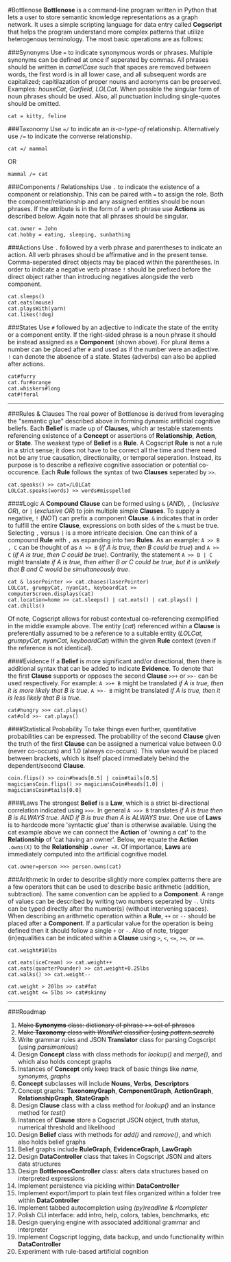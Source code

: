 #Bottlenose
**Bottlenose** is a command-line program written in Python that lets a user to store semantic knowledge representations as a graph network. It uses a simple scripting language for data entry called **Cogscript** that helps the program understand more complex patterns that utilize heterogenous terminology. The most basic operations are as follows:

###Synonyms
Use `=` to indicate synonymous words or phrases. Multiple synonyms can be defined at once if seperated by commas. All phrases should be written in *camelCase* such that spaces are removed between words, the first word is in all lower case, and all subsequent words are capitalized; capitilazation of proper nouns and acronyms can be preserved. Examples: *houseCat*, *Garfield*, *LOLCat*. When possible the singular form of noun phrases should be used. Also, all punctuation including single-quotes should be omitted.
```
cat = kitty, feline
```

###Taxonomy
Use `=/` to indicate an *is-a-type-of* relationship. Alternatively use `/=` to indicate the converse relationship. 
```
cat =/ mammal
```
OR
```
mammal /= cat
```

###Components / Relationships
Use `.` to indicate the existence of a component or relationship. This can be paired with `=` to assign the role. Both the component/relationship and any assigned entities should be noun phrases. If the attribute is in the form of a verb phrase use **Actions** as described below. Again note that all phrases should be singular.
```
cat.owner = John
cat.hobby = eating, sleeping, sunbathing
```

###Actions
Use `.` followed by a verb phrase and parentheses to indicate an action. All verb phrases should be affirmative and in the present tense. Comma-seperated direct objects may be placed within the parentheses. In order to indicate a negative verb phrase `!` should be prefixed before the direct object rather than introducing negatives alongside the verb component.
```
cat.sleeps()
cat.eats(mouse)
cat.playsWith(yarn)
cat.likes(!dog)
```

###States
Use `#` followed by an adjective to indicate the state of the entity or a component entity. If the right-sided phrase is a noun phrase it should be instead assigned as a **Component** (shown above). For plural items a number can be placed after `#` and used as if the number were an adjective. `!` can denote the absence of a state. States (adverbs) can also be applied after actions.
```
cat#furry
cat.fur#orange
cat.whiskers#long
cat#!feral
```

---
###Rules & Clauses
The real power of Bottlenose is derived from leveraging the "semantic glue" described above in forming dynamic artificial cognitive beliefs. Each **Belief** is made up of **Clauses**, which ar testable statements referencing existence of a **Concept** or assertions of **Relationship**, **Action**, or **State**. The weakest type of **Belief** is a **Rule**. A Cogscript **Rule** is not a rule in a  strict sense; it does not have to be correct all the time and there need not be any true causation, directionality, or temporal seperation. Instead, its purpose is to describe a reflexive cognitive association or potential co-occurence. Each **Rule** follows the syntax of two **Clauses** seperated by `>>`.
```
cat.speaks() >> cat=/LOLCat
LOLCat.speaks(words) >> words#misspelled
```

####Logic
A **Compound Clause** can be formed using `&` (*AND*), `,` (*inclusive OR*), or `|` (*exclusive OR*) to join multiple simple **Clauses**. To supply a negative, `!` (*NOT*) can prefix a component **Clause**. `&` indicates that in order to fulfill the entire **Clause**, expressions on both sides of the `&` must be true. Selecting `,` versus `|` is a more intricate decision. One can think of a compound **Rule** with `,` as expanding into two **Rules**. As an example: `A >> B , C` can be thought of as `A >> B` (*if A is true, then B could be true*) and `A >> C` (*if A is true, then C could be true*). Contrarily, the statement `A >> B | C` might translate *if A is true, then either B or C could be true, but it is unlikely that B and C would be simultaneously true*.
```
cat & laserPointer >> cat.chases(laserPointer)
LOLCat, grumpyCat, nyanCat, keyboardCat >> computerScreen.displays(cat)
cat.location=home >> cat.sleeps() | cat.eats() | cat.plays() | cat.chills()
```

Of note, Cogscript allows for robust contextual co-referencing exemplified in the middle example above. The entity (*cat*) referenced within a **Clause** is preferentially assumed to be a reference to a suitable entity (*LOLCat, grumpyCat, nyanCat, keyboardCat*) within the given **Rule** context (even if the reference is not identical).

####Evidence
If a **Belief** is more significant and/or directional, then there is additional syntax that can be added to indicate **Evidence**. To denote that the first **Clause** supports or opposes the second **Clause** `>>+` or `>>-` can be used respectively. For example: `A >>+ B` might be translated *if A is true, then it is more likely that B is true*. `A >>- B` might be translated *if A is true, then it is less likely that B is true*. 
```
cat#hungry >>+ cat.plays()
cat#old >>- cat.plays()
```

####Statistical Probability
To take things even further, quantitative probabilities can be expressed. The probability of the second **Clause** given the truth of the first **Clause** can be assigned a numerical value between 0.0 (never co-occurs) and 1.0 (always co-occurs). This value would be placed between brackets, which is itself placed immediately behind the dependent/second **Clause**. 
```
coin.flips() >> coin#heads[0.5] | coin#tails[0.5]
magiciansCoin.flips() >> magiciansCoin#heads[1.0] | magiciansCoin#tails[0.0]
```

####Laws
The strongest **Belief** is a **Law**, which is a strict bi-directional correlation indicated using `>>>`. In general `A >>> B` translates *if A is true then B is ALWAYS true. AND if B is true then A is ALWAYS true*. One use of **Laws** is to hardcode more 'syntactic glue' than is otherwise available. Using the cat example above we can connect the **Action** of 'owning a cat' to the **Relationship** of 'cat having an owner'. Below, we equate the **Action** `.owns(X)` to the **Relationship** `.owner =X`. Of importance, **Laws** are immediately computed into the artificial cognitive model. 
```
cat.owner=person >>> person.owns(cat)
```

###Arithmetic
In order to describe slightly more complex patterns there are a few operators that can be used to describe basic arithmetic (addition, subtraction). The same convention can be applied to a **Component**. A range of values can be described by writing two numbers seperated by `-`. Units can be typed directly after the number(s) (without intervening spaces). When describing an arithmetic operation within a **Rule**, `++` or `--` should be placed after a **Component**. If a particular value for the operation is being defined then it should follow a single `+` or `-`. Also of note, trigger (in)equalities can be indicated within a **Clause** using `>`, `<`, `<=`, `>=`, or `==`. 
```
cat.weight#10lbs

cat.eats(iceCream) >> cat.weight++
cat.eats(quarterPounder) >> cat.weight+0.25lbs
cat.walks() >> cat.weight--

cat.weight > 20lbs >> cat#fat
cat.weight <= 5lbs >> cat#skinny
```

---
###Roadmap

1. ~~Make **Synonyms** class: dictionary of phrase >> set of phrases~~
2. ~~Make **Taxonomy** class with *WordNet* classifier (using *pattern.search*)~~
3. Write grammar rules and JSON **Translator** class for parsing Cogscript (using *parsimonious*)
4. Design **Concept** class with class methods for *lookup()* and *merge()*, and which also holds concept graphs
5. Instances of **Concept** only keep track of basic things like *name*, *synonyms*, *graphs*
6. **Concept** subclasses will include **Nouns**, **Verbs**, **Descriptors**
7. Concept graphs: **TaxonomyGraph**, **ComponentGraph**, **ActionGraph**, **RelationshipGraph**, **StateGraph**
8. Design **Clause** class with a class method for *lookup()* and an instance method for *test()*
9. Instances of **Clause** store a Cogscript JSON object, truth status, numerical threshold and likelihood
10. Design **Belief** class with methods for *add()* and *remove()*, and which also holds belief graphs
11. Belief graphs include  **RuleGraph**, **EvidenceGraph**, **LawGraph**
12. Design **DataController** class that takes in Cogscript JSON and alters data structures
13. Design **BottlenoseController** class: alters data structures based on interpreted expressions
14. Implement persistence via pickling within **DataController**
15. Implement export/import to plain text files organized within a folder tree within **DataController**
16. Implement tabbed autocompletion using *(py)readline* & *rlcompleter*
17. Polish CLI interface: add intro, help, colors, tables, benchmarks, etc
18. Design querying engine with associated additional grammar and interpreter 
19. Implement Cogscript logging, data backup, and undo functionality within **DataController**
20. Experiment with rule-based artificial cognition